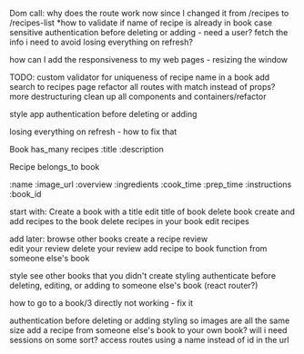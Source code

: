 
Dom call: 
why does the route work now since I changed it from /recipes to /recipes-list 
*how to validate if name of recipe is already in book case sensitive
authentication before deleting or adding - need a user? 
fetch the info i need to avoid losing everything on refresh?

how can I add the responsiveness to my web pages - resizing the window 


TODO:
custom validator for uniqueness of recipe name in a book 
add search to recipes page 
refactor all routes with match instead of props? 
more destructuring 
clean up all components and containers/refactor
 
style app 
authentication before deleting or adding 

losing everything on refresh - how to fix that 


Book 
has_many recipes 
:title 
:description 

Recipe
belongs_to book 
<!-- has_many reviews -->

:name
:image_url
:overview
:ingredients 
:cook_time 
:prep_time 
:instructions 
:book_id

<!-- User
has_many reviews
:username 
:password

reviews
belongs to recipe
belongs to user 
:title 
:content 
:user_id 
:recipe_id  -->

start with: 
Create a book with a title 
edit title of book
delete book
create and add recipes to the book 
delete recipes in your book 
edit recipes 

add later: 
browse other books 
create a recipe review  
edit your review 
delete your review
add recipe to book function from someone else's book 



style 
see other books that you didn't create 
styling 
authenticate before deleting, editing, or adding to someone else's book (react router?)


how to go to a book/3 directly not working - fix it 

authentication before deleting or adding 
styling so images are all the same size 
add a recipe from someone else's book to your own book? will i need sessions on some sort? 
access routes using a name instead of id in the url 

